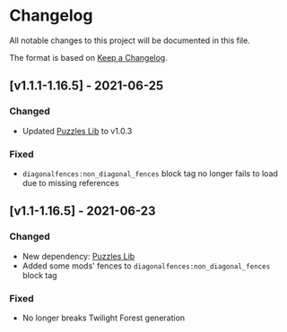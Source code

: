 # Changelog
All notable changes to this project will be documented in this file.

The format is based on [Keep a Changelog].

## [v1.1.1-1.16.5] - 2021-06-25
### Changed
- Updated [Puzzles Lib] to v1.0.3
### Fixed
- `diagonalfences:non_diagonal_fences` block tag no longer fails to load due to missing references 

## [v1.1-1.16.5] - 2021-06-23
### Changed
- New dependency: [Puzzles Lib]
- Added some mods' fences to `diagonalfences:non_diagonal_fences` block tag
### Fixed
- No longer breaks Twilight Forest generation

[Keep a Changelog]: https://keepachangelog.com/en/1.0.0/
[Puzzles Lib]: https://www.curseforge.com/minecraft/mc-mods/puzzles-lib